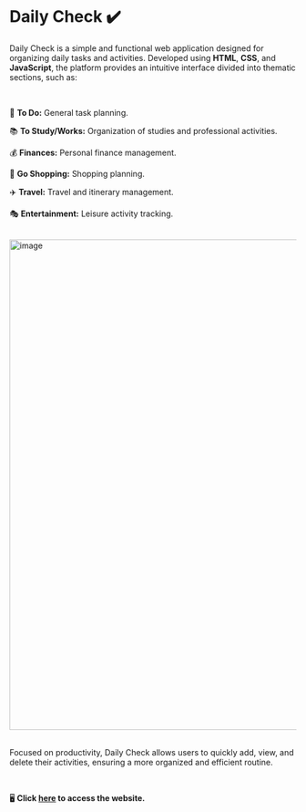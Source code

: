 # Daily Check ✔️

Daily Check is a simple and functional web application designed for organizing daily tasks and activities. Developed using **HTML**, **CSS**, and **JavaScript**, the platform provides an intuitive interface divided into thematic sections, such as:

<br>

📝 **To Do:** General task planning.

📚 **To Study/Works:** Organization of studies and professional activities.

💰 **Finances:** Personal finance management.

🛒 **Go Shopping:** Shopping planning.

✈️ **Travel:** Travel and itinerary management.

🎭 **Entertainment:** Leisure activity tracking.

<br>

<img width="860" alt="image" src="https://github.com/user-attachments/assets/cd4d8f2d-fed2-4484-ab48-6ee00d19f70a">

<br>
<br>

Focused on productivity, Daily Check allows users to quickly add, view, and delete their activities, ensuring a more organized and efficient routine.

<br>

🖥️ **Click <a href="https://arianemoura.github.io/dailycheck/">here</a> to access the website.**



